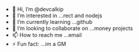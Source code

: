 - 👋 Hi, I’m @devcalkip
- 👀 I’m interested in ...rect and nodejs
- 🌱 I’m currently learning ...github
- 💞️ I’m looking to collaborate on ...money projects
- 📫 How to reach me ...email
- ⚡ Fun fact: ...im a GM

<!---
devcalkip/devcalkip is a ✨ special ✨ repository because its `README.md` (this file) appears on your GitHub profile.
You can click the Preview link to take a look at your changes.
--->
